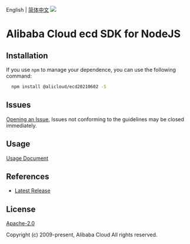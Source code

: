 English | [简体中文](README-CN.md)
![](https://aliyunsdk-pages.alicdn.com/icons/AlibabaCloud.svg)

# Alibaba Cloud ecd SDK for NodeJS

## Installation
If you use `npm` to manage your dependence, you can use the following command:

```sh
  npm install @alicloud/ecd20210602 -S
```

## Issues
[Opening an Issue](https://github.com/aliyun/alibabacloud-typescript-sdk/issues/new), Issues not conforming to the guidelines may be closed immediately.

## Usage
[Usage Document](https://github.com/aliyun/alibabacloud-typescript-sdk/blob/master/docs/Usage-EN.md#quick-examples)

## References
* [Latest Release](https://github.com/aliyun/alibabacloud-typescript-sdk/)

## License
[Apache-2.0](http://www.apache.org/licenses/LICENSE-2.0)

Copyright (c) 2009-present, Alibaba Cloud All rights reserved.
